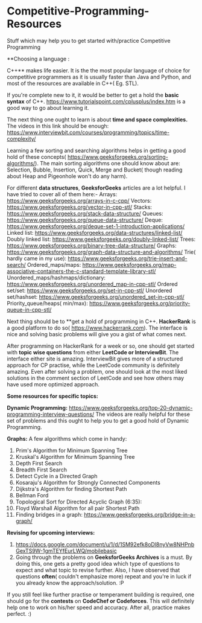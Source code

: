 # Competitive-Programming-Resources
Stuff which may help you to get started with/practice Competitive Programming


**Choosing a language : 

C++** makes life easier. It is the the most popular language of choice for competitive programmers as it is usually faster than Java and Python, and most of the resources are available in C++( Eg. STL).


If you're complete new to it, it would be better to get a hold the **basic syntax** of C++. https://www.tutorialspoint.com/cplusplus/index.htm is a good way to go about learning it.


The next thing one ought to learn is about **time and space complexities.** The videos in this link should be enough: https://www.interviewbit.com/courses/programming/topics/time-complexity/


Learning a few sorting and searching algorithms helps in getting a good hold of these concepts( https://www.geeksforgeeks.org/sorting-algorithms/). The main sorting algorithms one should know about are: Selection, Bubble, Insertion, Quick, Merge and Bucket( though reading about Heap and Pigeonhole won't do any harm).


For different **data structures**, **GeeksforGeeks** articles are a lot helpful. I have tried to cover all of them here:-
Arrays: https://www.geeksforgeeks.org/arrays-in-c-cpp/
Vectors: https://www.geeksforgeeks.org/vector-in-cpp-stl/
Stacks: https://www.geeksforgeeks.org/stack-data-structure/
Queues: https://www.geeksforgeeks.org/queue-data-structure/ 
Deque: https://www.geeksforgeeks.org/deque-set-1-introduction-applications/
Linked list: https://www.geeksforgeeks.org/data-structures/linked-list/
Doubly linked list: https://www.geeksforgeeks.org/doubly-linked-list/
Trees: https://www.geeksforgeeks.org/binary-tree-data-structure/
Graphs: https://www.geeksforgeeks.org/graph-data-structure-and-algorithms/
Trie( hardly came in my use): https://www.geeksforgeeks.org/trie-insert-and-search/ 
Ordered_maps/maps: https://www.geeksforgeeks.org/map-associative-containers-the-c-standard-template-library-stl/
Unordered_maps/hashmaps/dictionary: https://www.geeksforgeeks.org/unordered_map-in-cpp-stl/
Ordered set/set: https://www.geeksforgeeks.org/set-in-cpp-stl/
Unordered set/hashset: https://www.geeksforgeeks.org/unordered_set-in-cpp-stl/
Priority_queue/heaps( min/max): https://www.geeksforgeeks.org/priority-queue-in-cpp-stl/


Next thing should be to **get a hold of programming in C++. **HackerRank** is a good platform to do so( https://www.hackerrank.com). The interface is nice and solving basic problems will give you a gist of what comes next.


After programming on HackerRank for a week or so, one should get started with **topic wise questions** from either **LeetCode or InterviewBit**. The interface either site is amazing. InterviewBit gives more of a structured approach for CP practise, while the LeetCode community is definitely amazing. Even after solving a problem, one should look at the most liked solutions in the comment section of LeetCode and see how others may have used more optimized approach.


**Some resources for specific topics:**


**Dynamic Programming:** https://www.geeksforgeeks.org/top-20-dynamic-programming-interview-questions/
The videos are really helpful for these set of problems and this ought to help you to get a good hold of Dynamic Programming.

**Graphs:**
A few algorithms which come in handy: 
1) Prim's Algorithm for Minimum Spanning Tree
2)  Kruskal's Algorithm for Minimum Spanning Tree
3)  Depth First Search
4)  Breadth First Search
5)  Detect Cycle in a Directed Graph
6)  Kosaraju's Algorithm for Strongly Connected Components
7)  Dijkstra's Algorithm for finding Shortest Path
8)  Bellman Ford
9)  Topological Sort for Directed Acyclic Graph (6:35):
10) Floyd Warshall Algorithm for all pair Shortest Path
11) Finding bridges in a graph: https://www.geeksforgeeks.org/bridge-in-a-graph/

**Revising for upcoming interviews:**

1) https://docs.google.com/document/u/1/d/1SM92efk8oDl8nyVw8NHPnbGexTS9W-1gmTEYfEurLWQ/mobilebasic
2) Going through the problems on **GeeksforGeeks Archives** is a must. By doing this, one gets a pretty good idea which type of questions to expect and what topic to revise further. Also, I have observed that questions **often**( couldn't emphasize more) repeat and you're in luck if you already know the approach/solution. :P


If you still feel like further practise or temperament building is required, one should go for the **contests** on **CodeChef or Codeforces**. This will definitely help one to work on his/her speed and accuracy. After all, practice makes perfect. :)
